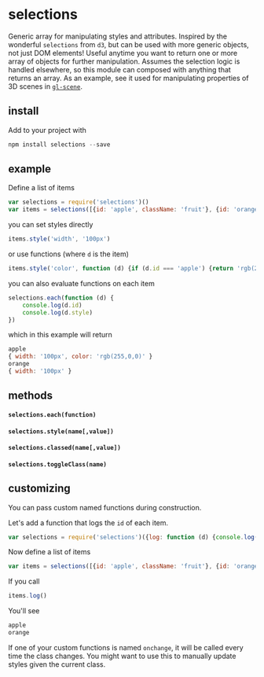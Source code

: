 # selections

Generic array for manipulating styles and attributes. Inspired by the wonderful `selections` from `d3`, but can be used with more generic objects, not just DOM elements! Useful anytime you want to return one or more array of objects for further manipulation. Assumes the selection logic is handled elsewhere, so this module can composed with anything that returns an array. As an example, see it used for manipulating properties of 3D scenes in [`gl-scene`](http://github.com/freeman-lab/gl-scene).

## install

Add to your project with

```javascript
npm install selections --save
```

## example

Define a list of items

```javascript
var selections = require('selections')()
var items = selections([{id: 'apple', className: 'fruit'}, {id: 'orange', className: 'fruit'}])
```

you can set styles directly

```javascript
items.style('width', '100px')
```

or use functions (where `d` is the item)

```javascript
items.style('color', function (d) {if (d.id === 'apple') {return 'rgb(255,0,0)'}})
```

you can also evaluate functions on each item

```javascript
selections.each(function (d) {
	console.log(d.id)
	console.log(d.style)
})
```

which in this example will return

```javascript
apple
{ width: '100px', color: 'rgb(255,0,0)' }
orange
{ width: '100px' }
````

## methods

#### `selections.each(function)`

#### `selections.style(name[,value])`

#### `selections.classed(name[,value])`

#### `selections.toggleClass(name)`

## customizing

You can pass custom named functions during construction. 

Let's add a function that logs the `id` of each item.

```javascript
var selections = require('selections')({log: function (d) {console.log(d.id)}})
```

Now define a list of items

```javascript
var items = selections([{id: 'apple', className: 'fruit'}, {id: 'orange', className: 'fruit'}])
```

If you call

```javascript
items.log()
```

You'll see

```javascript
apple
orange
```

If one of your custom functions is named `onchange`, it will be called every time the class changes. You might want to use this to manually update styles given the current class.

